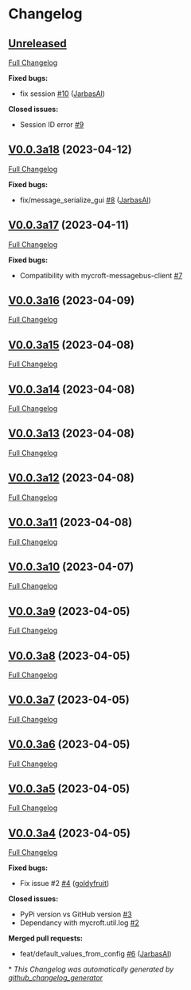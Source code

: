 # Changelog

## [Unreleased](https://github.com/OpenVoiceOS/ovos-bus-client/tree/HEAD)

[Full Changelog](https://github.com/OpenVoiceOS/ovos-bus-client/compare/V0.0.3a18...HEAD)

**Fixed bugs:**

- fix session [\#10](https://github.com/OpenVoiceOS/ovos-bus-client/pull/10) ([JarbasAl](https://github.com/JarbasAl))

**Closed issues:**

- Session ID error [\#9](https://github.com/OpenVoiceOS/ovos-bus-client/issues/9)

## [V0.0.3a18](https://github.com/OpenVoiceOS/ovos-bus-client/tree/V0.0.3a18) (2023-04-12)

[Full Changelog](https://github.com/OpenVoiceOS/ovos-bus-client/compare/V0.0.3a17...V0.0.3a18)

**Fixed bugs:**

- fix/message\_serialize\_gui [\#8](https://github.com/OpenVoiceOS/ovos-bus-client/pull/8) ([JarbasAl](https://github.com/JarbasAl))

## [V0.0.3a17](https://github.com/OpenVoiceOS/ovos-bus-client/tree/V0.0.3a17) (2023-04-11)

[Full Changelog](https://github.com/OpenVoiceOS/ovos-bus-client/compare/V0.0.3a16...V0.0.3a17)

**Fixed bugs:**

- Compatibility with mycroft-messagebus-client [\#7](https://github.com/OpenVoiceOS/ovos-bus-client/issues/7)

## [V0.0.3a16](https://github.com/OpenVoiceOS/ovos-bus-client/tree/V0.0.3a16) (2023-04-09)

[Full Changelog](https://github.com/OpenVoiceOS/ovos-bus-client/compare/V0.0.3a15...V0.0.3a16)

## [V0.0.3a15](https://github.com/OpenVoiceOS/ovos-bus-client/tree/V0.0.3a15) (2023-04-08)

[Full Changelog](https://github.com/OpenVoiceOS/ovos-bus-client/compare/V0.0.3a14...V0.0.3a15)

## [V0.0.3a14](https://github.com/OpenVoiceOS/ovos-bus-client/tree/V0.0.3a14) (2023-04-08)

[Full Changelog](https://github.com/OpenVoiceOS/ovos-bus-client/compare/V0.0.3a13...V0.0.3a14)

## [V0.0.3a13](https://github.com/OpenVoiceOS/ovos-bus-client/tree/V0.0.3a13) (2023-04-08)

[Full Changelog](https://github.com/OpenVoiceOS/ovos-bus-client/compare/V0.0.3a12...V0.0.3a13)

## [V0.0.3a12](https://github.com/OpenVoiceOS/ovos-bus-client/tree/V0.0.3a12) (2023-04-08)

[Full Changelog](https://github.com/OpenVoiceOS/ovos-bus-client/compare/V0.0.3a11...V0.0.3a12)

## [V0.0.3a11](https://github.com/OpenVoiceOS/ovos-bus-client/tree/V0.0.3a11) (2023-04-08)

[Full Changelog](https://github.com/OpenVoiceOS/ovos-bus-client/compare/V0.0.3a10...V0.0.3a11)

## [V0.0.3a10](https://github.com/OpenVoiceOS/ovos-bus-client/tree/V0.0.3a10) (2023-04-07)

[Full Changelog](https://github.com/OpenVoiceOS/ovos-bus-client/compare/V0.0.3a9...V0.0.3a10)

## [V0.0.3a9](https://github.com/OpenVoiceOS/ovos-bus-client/tree/V0.0.3a9) (2023-04-05)

[Full Changelog](https://github.com/OpenVoiceOS/ovos-bus-client/compare/V0.0.3a8...V0.0.3a9)

## [V0.0.3a8](https://github.com/OpenVoiceOS/ovos-bus-client/tree/V0.0.3a8) (2023-04-05)

[Full Changelog](https://github.com/OpenVoiceOS/ovos-bus-client/compare/V0.0.3a7...V0.0.3a8)

## [V0.0.3a7](https://github.com/OpenVoiceOS/ovos-bus-client/tree/V0.0.3a7) (2023-04-05)

[Full Changelog](https://github.com/OpenVoiceOS/ovos-bus-client/compare/V0.0.3a6...V0.0.3a7)

## [V0.0.3a6](https://github.com/OpenVoiceOS/ovos-bus-client/tree/V0.0.3a6) (2023-04-05)

[Full Changelog](https://github.com/OpenVoiceOS/ovos-bus-client/compare/V0.0.3a5...V0.0.3a6)

## [V0.0.3a5](https://github.com/OpenVoiceOS/ovos-bus-client/tree/V0.0.3a5) (2023-04-05)

[Full Changelog](https://github.com/OpenVoiceOS/ovos-bus-client/compare/V0.0.3a4...V0.0.3a5)

## [V0.0.3a4](https://github.com/OpenVoiceOS/ovos-bus-client/tree/V0.0.3a4) (2023-04-05)

[Full Changelog](https://github.com/OpenVoiceOS/ovos-bus-client/compare/240929a2eb70a305f6622070e6c953ec32986565...V0.0.3a4)

**Fixed bugs:**

- Fix issue \#2 [\#4](https://github.com/OpenVoiceOS/ovos-bus-client/pull/4) ([goldyfruit](https://github.com/goldyfruit))

**Closed issues:**

- PyPi version vs GitHub version [\#3](https://github.com/OpenVoiceOS/ovos-bus-client/issues/3)
- Dependancy with mycroft.util.log  [\#2](https://github.com/OpenVoiceOS/ovos-bus-client/issues/2)

**Merged pull requests:**

- feat/default\_values\_from\_config [\#6](https://github.com/OpenVoiceOS/ovos-bus-client/pull/6) ([JarbasAl](https://github.com/JarbasAl))



\* *This Changelog was automatically generated by [github_changelog_generator](https://github.com/github-changelog-generator/github-changelog-generator)*

